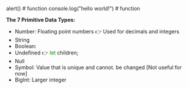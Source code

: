 alert() # function
console.log("hello world!") # function

<strong>The 7 Primitive Data Types:</strong>
- Number: Floating point numbers 👉 Used for decimals and integers
- String
- Boolean:
- Undefined 👉 <span style="color: green">let</span> children;
- Null
- Symbol: Value that is unique and cannot. be changed [Not useful for now]
- BigInt: Larger integer
